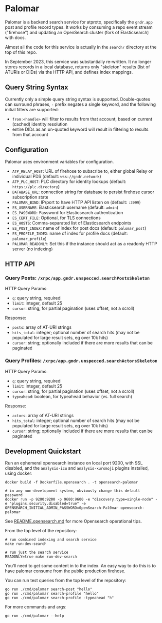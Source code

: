 # Palomar

Palomar is a backend search service for atproto, specifically the `gndr.app` post and profile record types. It works by consuming a repo event stream ("firehose") and updating an OpenSearch cluster (fork of Elasticsearch) with docs.

Almost all the code for this service is actually in the `search/` directory at the top of this repo.

In September 2023, this service was substantially re-written. It no longer stores records in a local database, returns only "skeleton" results (list of ATURIs or DIDs) via the HTTP API, and defines index mappings.


## Query String Syntax

Currently only a simple query string syntax is supported. Double-quotes can surround phrases, `-` prefix negates a single keyword, and the following initial filters are supported:

- `from:<handle>` will filter to results from that account, based on current (cached) identity resolution
- entire DIDs as an un-quoted keyword will result in filtering to results from that account


## Configuration

Palomar uses environment variables for configuration.

- `ATP_RELAY_HOST`: URL of firehose to subscribe to, either global Relay or individual PDS (default: `wss://gndr.network`)
- `ATP_PLC_HOST`: PLC directory for identity lookups (default: `https://plc.directory`)
- `DATABASE_URL`: connection string for database to persist firehose cursor subscription state
- `PALOMAR_BIND`: IP/port to have HTTP API listen on (default: `:3999`)
- `ES_USERNAME`: Elasticsearch username (default: `admin`)
- `ES_PASSWORD`: Password for Elasticsearch authentication
- `ES_CERT_FILE`: Optional, for TLS connections
- `ES_HOSTS`: Comma-separated list of Elasticsearch endpoints
- `ES_POST_INDEX`: name of index for post docs (default: `palomar_post`)
- `ES_PROFILE_INDEX`: name of index for profile docs (default: `palomar_profile`)
- `PALOMAR_READONLY`: Set this if the instance should act as a readonly HTTP server (no indexing)

## HTTP API

### Query Posts: `/xrpc/app.gndr.unspecced.searchPostsSkeleton`

HTTP Query Params:

- `q`: query string, required
- `limit`: integer, default 25
- `cursor`: string, for partial pagination (uses offset, not a scroll)

Response:

- `posts`: array of AT-URI strings
- `hits_total`: integer; optional number of search hits (may not be populated for large result sets, eg over 10k hits)
- `cursor`: string; optionally included if there are more results that can be paginated

### Query Profiles: `/xrpc/app.gndr.unspecced.searchActorsSkeleton`

HTTP Query Params:

- `q`: query string, required
- `limit`: integer, default 25
- `cursor`: string, for partial pagination (uses offset, not a scroll)
- `typeahead`: boolean, for typeahead behavior (vs. full search)

Response:

- `actors`: array of AT-URI strings
- `hits_total`: integer; optional number of search hits (may not be populated for large result sets, eg over 10k hits)
- `cursor`: string; optionally included if there are more results that can be paginated

## Development Quickstart

Run an ephemeral opensearch instance on local port 9200, with SSL disabled, and the `analysis-icu` and `analysis-kuromoji` plugins installed, using docker:

    docker build -f Dockerfile.opensearch . -t opensearch-palomar

	# in any non-development system, obviously change this default password
    docker run -p 9200:9200 -p 9600:9600 -e "discovery.type=single-node" -e "plugins.security.disabled=true" -e OPENSEARCH_INITIAL_ADMIN_PASSWORD=0penSearch-Pal0mar opensearch-palomar

See [README.opensearch.md]() for more Opensearch operational tips.

From the top level of the repository:

    # run combined indexing and search service
    make run-dev-search

    # run just the search service
    READONLY=true make run-dev-search

You'll need to get some content in to the index. An easy way to do this is to have palomar consume from the public production firehose.

You can run test queries from the top level of the repository:

    go run ./cmd/palomar search-post "hello"
    go run ./cmd/palomar search-profile "hello"
    go run ./cmd/palomar search-profile -typeahead "h"

For more commands and args:

    go run ./cmd/palomar --help

